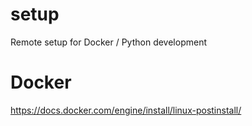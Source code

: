 # setup
Remote setup for Docker / Python development

# Docker

https://docs.docker.com/engine/install/linux-postinstall/
